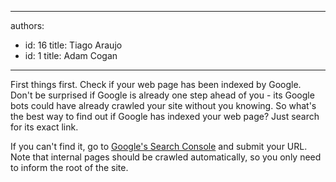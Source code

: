 

---
authors:
  - id: 16
    title: Tiago Araujo
  - id: 1
    title: Adam Cogan
---




<span class='intro'> <p><span style="color&#58;#000000;font-family&#58;verdana, sans-serif;font-size&#58;12px;line-height&#58;16.8px;"> </span>First things first. Check if your web page has been indexed by Google. Don't be surprised if Google is already one step ahead of you - its Google bots could have already crawled your site without you knowing. So what's the best way to find out if Google has indexed your web page? Just search for its exact link.</p> </span>

<p>​If you can't find it, go to&#160;<a href="https&#58;//www.google.com/webmasters/tools/submit-url">Google's Search Console</a>&#160;and submit your URL. Note that internal pages should be crawled automatically, so you only need to inform the root of the site.</p>


